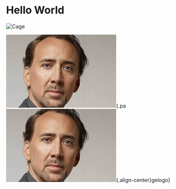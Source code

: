<!-- TITLE: General -->
<!-- SUBTITLE: A quick summary of General -->

# Hello World

<img src="https://www.placecage.com/200/300" alt="Cage"/>

![200](/uploads/200 "200"){.pa![200](/uploads/200 "200"){.align-center}gelogo}